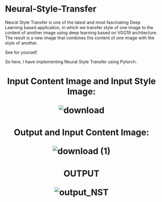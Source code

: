 # Neural-Style-Transfer

Neural Style Transfer is one of the latest and most fascinating Deep Learning based application,
in which we transfer style of one image to the content of another image using deep learning based on VGG19 architecture.
The result is a new image that combines the content of one image with the style of another.

See for yourself.


So here,
I have implementing Neural Style Transfer using Pytorch.

<h1 align="center">Input Content Image and Input Style Image:
  <br />
  
![download](https://user-images.githubusercontent.com/111170719/213918515-556f63fc-12e3-49c6-a1a7-7071cab66f7e.png)
  
</h1>
<h1 align="center">Output and Input Content Image:
  
  <br />

  ![download (1)](https://user-images.githubusercontent.com/111170719/213918584-c976b629-901f-42c0-99e2-05d78edd35ed.png)

</h1>

<h1 align="center">OUTPUT
  <br />
  
![output_NST](https://user-images.githubusercontent.com/111170719/213918337-2f473764-a1fd-4a55-8e9a-bc99d853091b.jpg)

</h1>

